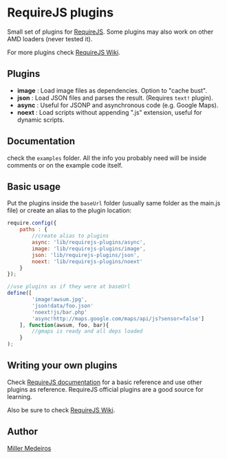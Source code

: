 # RequireJS plugins

Small set of plugins for [RequireJS](http://requirejs.org). Some plugins may
also work on other AMD loaders (never tested it).

For more plugins check [RequireJS Wiki](https://github.com/jrburke/requirejs/wiki/Plugins).


## Plugins

 - **image** : Load image files as dependencies. Option to "cache bust".
 - **json** : Load JSON files and parses the result. (Requires `text!` plugin).
 - **async** : Useful for JSONP and asynchronous code (e.g. Google Maps).
 - **noext** : Load scripts without appending ".js" extension, useful for
   dynamic scripts.


## Documentation

check the `examples` folder. All the info you probably need will be inside
comments or on the example code itself.


## Basic usage

Put the plugins inside the `baseUrl` folder (usually same folder as the main.js
file) or create an alias to the plugin location:

```js
require.config({
    paths : {
        //create alias to plugins
        async: 'lib/requirejs-plugins/async',
        image: 'lib/requirejs-plugins/image',
        json: 'lib/requirejs-plugins/json',
        noext: 'lib/requirejs-plugins/noext'
    }
});

//use plugins as if they were at baseUrl
define([
        'image!awsum.jpg',
        'json!data/foo.json'
        'noext!js/bar.php'
        'async!http://maps.google.com/maps/api/js?sensor=false']
    ], function(awsum, foo, bar){
        //gmaps is ready and all deps loaded
    }
);
```


## Writing your own plugins

Check [RequireJS documentation](http://requirejs.org/docs/plugins.html) for
a basic reference and use other plugins as reference. RequireJS official
plugins are a good source for learning.

Also be sure to check [RequireJS Wiki](https://github.com/jrburke/requirejs/wiki/Plugins).

## Author

[Miller Medeiros](http://blog.millermedeiros.com/)


